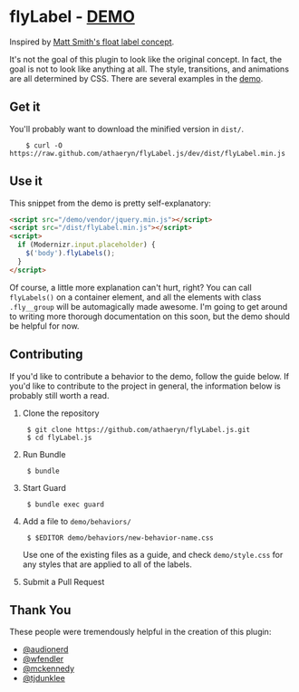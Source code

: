 # flyLabel - [DEMO](http://athaeryn.github.com/flyLabel.js)

Inspired by [Matt Smith's float label
concept](http://mattdsmith.com/float-label-pattern/).

It's not the goal of this plugin to look like the original concept. In fact, the
goal is not to look like anything at all. The style, transitions, and
animations are all determined by CSS. There are several examples in the
[demo](http://athaeryn.github.io/flyLabel.js).

## Get it

You'll probably want to download the minified version in `dist/`.

        $ curl -O https://raw.github.com/athaeryn/flyLabel.js/dev/dist/flyLabel.min.js

## Use it

This snippet from the demo is pretty self-explanatory:

``` html
<script src="/demo/vendor/jquery.min.js"></script>
<script src="/dist/flyLabel.min.js"></script>
<script>
  if (Modernizr.input.placeholder) {
    $('body').flyLabels();
  }
</script>
```

Of course, a little more explanation can't hurt, right? You can call
`flyLabels()` on a container element, and all the elements with class
`.fly__group` will be automagically made awesome. I'm going to get around to
writing more thorough documentation on this soon, but the demo should be helpful for
now.

## Contributing

If you'd like to contribute a behavior to the demo, follow the guide below. If
you'd like to contribute to the project in general, the information below is
probably still worth a read.


1. Clone the repository

        $ git clone https://github.com/athaeryn/flyLabel.js.git
        $ cd flyLabel.js

2. Run Bundle

        $ bundle

3. Start Guard

        $ bundle exec guard

4. Add a file to `demo/behaviors/`

        $ $EDITOR demo/behaviors/new-behavior-name.css

    Use one of the existing files as a guide, and check `demo/style.css` for
    any styles that are applied to all of the labels.

5. Submit a Pull Request

## Thank You

These people were tremendously helpful in the creation of this plugin:

- [@audionerd](https://github.com/audionerd)
- [@wfendler](https://github.com/wfendler)
- [@mckennedy](https://github.com/mckennedy)
- [@tjdunklee](https://github.com/tjdunklee)
